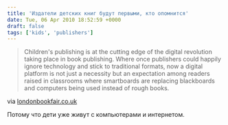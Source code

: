 ```yaml
---
title: 'Издатели детских книг будут первыми, кто опомнится'
date: Tue, 06 Apr 2010 18:52:59 +0000
draft: false
tags: ['kids', 'publishers']
---
```


> Children's publishing is at the cutting edge of the digital revolution taking place in book publishing. Where once publishers could happily ignore technology and stick to traditional formats, now a digital platform is not just a necessity but an expectation among readers raised in classrooms where smartboards are replacing blackboards and computers being used instead of rough books.

via [londonbookfair.co.uk](http://www.londonbookfair.co.uk/page.cfm/action=Archive/ArchiveID=13/EntryID=35)

Потому что дети уже живут с компьютерами и интернетом.